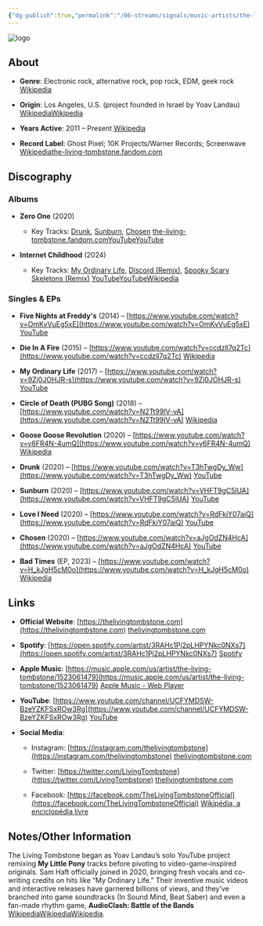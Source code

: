 ```yaml
---
{"dg-publish":true,"permalink":"/06-streams/signals/music-artists/the-living-tombstone/","tags":["#MusicArtist"],"noteIcon":"","created":"2025-08-28T23:54:20.418+02:00","updated":"2025-04-28T17:19:08.365+02:00"}
---
```



<img src="/img/MALOGO/TLT.png" alt="logo" class="round-img round-img-200">

## About

- **Genre**: Electronic rock, alternative rock, pop rock, EDM, geek rock [Wikipedia](https://en.wikipedia.org/wiki/The_Living_Tombstone?utm_source=chatgpt.com)
    
- **Origin**: Los Angeles, U.S. (project founded in Israel by Yoav Landau) [Wikipedia](https://en.wikipedia.org/wiki/The_Living_Tombstone?utm_source=chatgpt.com)[Wikipedia](https://en.wikipedia.org/wiki/The_Living_Tombstone?utm_source=chatgpt.com)
    
- **Years Active**: 2011 – Present [Wikipedia](https://en.wikipedia.org/wiki/The_Living_Tombstone?utm_source=chatgpt.com)
    
- **Record Label**: Ghost Pixel; 10K Projects/Warner Records; Screenwave [Wikipedia](https://en.wikipedia.org/wiki/The_Living_Tombstone?utm_source=chatgpt.com)[the-living-tombstone.fandom.com](https://the-living-tombstone.fandom.com/wiki/Zero_one_%28Album%29?utm_source=chatgpt.com)
    

## Discography

### Albums

- **Zero One** (2020)
    
    - Key Tracks: [Drunk](https://www.youtube.com/watch?v=T3hTwgDy_Ww), [Sunburn](https://www.youtube.com/watch?v=VHFT9gC5lUA), [Chosen](https://www.youtube.com/watch?v=aJgOdZN4HcA) [the-living-tombstone.fandom.com](https://the-living-tombstone.fandom.com/wiki/Zero_one_%28Album%29?utm_source=chatgpt.com)[YouTube](https://www.youtube.com/watch?v=VHFT9gC5lUA&utm_source=chatgpt.com)[YouTube](https://www.youtube.com/watch?v=aJgOdZN4HcA&utm_source=chatgpt.com)
        
- **Internet Childhood** (2024)
    
    - Key Tracks: [My Ordinary Life](https://www.youtube.com/watch?v=9Zj0JOHJR-s), [Discord (Remix)](https://www.youtube.com/watch?v=5Z56MZFMp0k), [Spooky Scary Skeletons (Remix)](https://www.youtube.com/watch?v=5PZ6iSTgBGg) [YouTube](https://www.youtube.com/watch?v=9Zj0JOHJR-s&utm_source=chatgpt.com)[YouTube](https://m.youtube.com/watch?t=0s&v=5Z56MZFMp0k&utm_source=chatgpt.com)[Wikipedia](https://en.wikipedia.org/wiki/Spooky%2C_Scary_Skeletons?utm_source=chatgpt.com)
        

### Singles & EPs

- **Five Nights at Freddy's** (2014) – [https://www.youtube.com/watch?v=OmKvVuEg5xE](https://www.youtube.com/watch?v=OmKvVuEg5xE) [YouTube](https://www.youtube.com/watch?v=OmKvVuEg5xE&utm_source=chatgpt.com)
    
- **Die In A Fire** (2015) – [https://www.youtube.com/watch?v=ccdzlI7q2Tc](https://www.youtube.com/watch?v=ccdzlI7q2Tc) [Wikipedia](https://en.wikipedia.org/wiki/The_Living_Tombstone?utm_source=chatgpt.com)
    
- **My Ordinary Life** (2017) – [https://www.youtube.com/watch?v=9Zj0JOHJR-s](https://www.youtube.com/watch?v=9Zj0JOHJR-s) [YouTube](https://www.youtube.com/watch?v=9Zj0JOHJR-s&utm_source=chatgpt.com)
    
- **Circle of Death (PUBG Song)** (2018) – [https://www.youtube.com/watch?v=N2Tt99IV-vA](https://www.youtube.com/watch?v=N2Tt99IV-vA) [Wikipedia](https://en.wikipedia.org/wiki/The_Living_Tombstone?utm_source=chatgpt.com)
    
- **Goose Goose Revolution** (2020) – [https://www.youtube.com/watch?v=y6FR4N-4umQ](https://www.youtube.com/watch?v=y6FR4N-4umQ) [Wikipedia](https://en.wikipedia.org/wiki/The_Living_Tombstone?utm_source=chatgpt.com)
    
- **Drunk** (2020) – [https://www.youtube.com/watch?v=T3hTwgDy_Ww](https://www.youtube.com/watch?v=T3hTwgDy_Ww) [YouTube](https://www.youtube.com/watch?v=T3hTwgDy_Ww&utm_source=chatgpt.com)
    
- **Sunburn** (2020) – [https://www.youtube.com/watch?v=VHFT9gC5lUA](https://www.youtube.com/watch?v=VHFT9gC5lUA) [YouTube](https://www.youtube.com/watch?v=VHFT9gC5lUA&utm_source=chatgpt.com)
    
- **Love I Need** (2020) – [https://www.youtube.com/watch?v=RdFkiY07aiQ](https://www.youtube.com/watch?v=RdFkiY07aiQ) [YouTube](https://www.youtube.com/watch?v=iu37ldKD9nE&utm_source=chatgpt.com)
    
- **Chosen** (2020) – [https://www.youtube.com/watch?v=aJgOdZN4HcA](https://www.youtube.com/watch?v=aJgOdZN4HcA) [YouTube](https://www.youtube.com/watch?v=aJgOdZN4HcA&utm_source=chatgpt.com)
    
- **Bad Times** (EP, 2023) – [https://www.youtube.com/watch?v=H_kJgH5cM0o](https://www.youtube.com/watch?v=H_kJgH5cM0o) [Wikipedia](https://en.wikipedia.org/wiki/The_Living_Tombstone?utm_source=chatgpt.com)
    

## Links

- **Official Website**: [https://thelivingtombstone.com](https://thelivingtombstone.com) [thelivingtombstone.com](https://thelivingtombstone.com/products/zero_one-lp?utm_source=chatgpt.com)
    
- **Spotify**: [https://open.spotify.com/artist/3RAHc1Pj2pLHPYNkc0NXs7](https://open.spotify.com/artist/3RAHc1Pj2pLHPYNkc0NXs7) [Spotify](https://open.spotify.com/album/54wAlSP6p1gVxZmlzAfpiJ?utm_source=chatgpt.com)
    
- **Apple Music**: [https://music.apple.com/us/artist/the-living-tombstone/1523061479](https://music.apple.com/us/artist/the-living-tombstone/1523061479) [Apple Music - Web Player](https://music.apple.com/us/album/zero-one/1523061478?utm_source=chatgpt.com)
    
- **YouTube**: [https://www.youtube.com/channel/UCFYMDSW-BzeYZKFSxROw3Rg](https://www.youtube.com/channel/UCFYMDSW-BzeYZKFSxROw3Rg) [YouTube](https://www.youtube.com/channel/UCFYMDSW-BzeYZKFSxROw3Rg?utm_source=chatgpt.com)
    
- **Social Media**:
    
    - Instagram: [https://instagram.com/thelivingtombstone](https://instagram.com/thelivingtombstone) [thelivingtombstone.com](https://thelivingtombstone.com/products/zero_one-lp?utm_source=chatgpt.com)
        
    - Twitter: [https://twitter.com/LivingTombstone](https://twitter.com/LivingTombstone) [thelivingtombstone.com](https://thelivingtombstone.com/products/zero_one-lp?utm_source=chatgpt.com)
        
    - Facebook: [https://facebook.com/TheLivingTombstoneOfficial](https://facebook.com/TheLivingTombstoneOfficial) [Wikipédia, a enciclopédia livre](https://pt.wikipedia.org/wiki/The_Living_Tombstone?utm_source=chatgpt.com)
        

## Notes/Other Information

The Living Tombstone began as Yoav Landau’s solo YouTube project remixing **My Little Pony** tracks before pivoting to video-game–inspired originals. Sam Haft officially joined in 2020, bringing fresh vocals and co-writing credits on hits like “My Ordinary Life.” Their inventive music videos and interactive releases have garnered billions of views, and they’ve branched into game soundtracks (In Sound Mind, Beat Saber) and even a fan-made rhythm game, **AudioClash: Battle of the Bands** [Wikipedia](https://en.wikipedia.org/wiki/The_Living_Tombstone?utm_source=chatgpt.com)[Wikipedia](https://en.wikipedia.org/wiki/The_Living_Tombstone?utm_source=chatgpt.com)[Wikipedia](https://en.wikipedia.org/wiki/The_Living_Tombstone?utm_source=chatgpt.com).